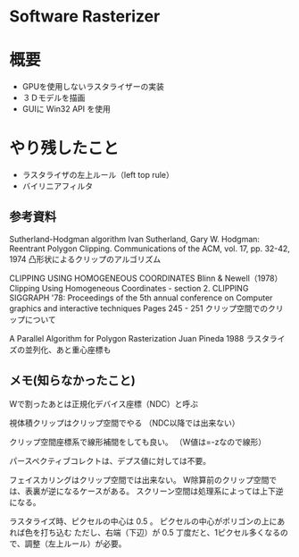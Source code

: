 # Software Rasterizer


# 概要

- GPUを使用しないラスタライザーの実装
- ３Ｄモデルを描画
- GUIに Win32 API を使用


# やり残したこと

- ラスタライザの左上ルール（left top rule）
- バイリニアフィルタ


## 参考資料

Sutherland-Hodgman algorithm
Ivan Sutherland, Gary W. Hodgman: Reentrant Polygon Clipping. Communications of the ACM, vol. 17, pp. 32-42, 1974
凸形状によるクリップのアルゴリズム

CLIPPING USING HOMOGENEOUS COORDINATES
Blinn & Newell（1978）Clipping Using Homogeneous Coordinates - section 2. CLIPPING
SIGGRAPH '78: Proceedings of the 5th annual conference on Computer graphics and interactive techniques Pages 245 - 251
クリップ空間でのクリップについて

A Parallel Algorithm for Polygon Rasterization 
Juan Pineda 1988 
ラスタライズの並列化、あと重心座標も


## メモ(知らなかったこと)

Wで割ったあとは正規化デバイス座標（NDC）と呼ぶ

視体積クリップはクリップ空間でやる
（NDC以降では出来ない）

クリップ空間座標系で線形補間をしても良い。
（W値は=-zなので線形）

パースペクティブコレクトは、デプス値に対しては不要。

フェイスカリングはクリップ空間では出来ない。
W除算前のクリップ空間では、表裏が逆になるケースがある。
スクリーン空間は処理系によっては上下逆になる。

ラスタライズ時、ピクセルの中心は 0.5 。
ピクセルの中心がポリゴンの上にあれば色を打ち込む
ただし、右端（下辺）が 0.5 丁度だと、1ピクセル多くなるので、調整（左上ルール）が必要。

